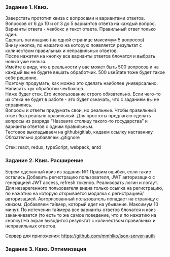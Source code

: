 ### Задание 1. Квиз. 

Заверстать прототип квиза с вопросами и вариантами ответов. Вопросов от 6 до 10 и от 3 до 5 вариантов ответа на каждый вопрос. <br>
Варианты ответа - чекбокс и текст ответа. Правильный ответ только один. <br>
Сделать пагинацию (на одной странице максимум 5 вопросов) <br>
Внизу кнопка, по нажатию на которую появляется результат с количеством правильных и неправильных ответов. <br>
После нажатия на кнопку все варианты ответов блочатся и выбрать новый уже нельзя. <br>
Имейте в виду, что в реальности у вас может быть 500 вопросов и на каждый вы не будете вешать обработчик. 500 useState тоже будет такое себе решение.<br> Поэтому продумать, как можно это сделать наиболее универсально.<br>
Написать хук обработки чекбоксов.<br>
Ниже будет стек. Его использование строго обязательно. Если чего-то из стека не будет в работе - это будет означать, что с заданием вы не справились. <br>
Вопросы и ответы придумать свои, но реальные. Чтобы правильный ответ был реально правильный. Для простоты предлагаю сделать вопросы из разряда “Назовите столицу такого-то государства” и варианты ответов с одним правильным.<br>
Тестовое выкладываем на github/gitlab, кидаем ссылку наставнику
Обязательно добавляем .gitignore

Стек: react, redux, typeScript, webpack, antd

### Задание 2. Квиз. Расширение
Берем сделанный квиз из задания №1
Правим ошибки, если такие остались
Добавить регистрацию пользователя, JWT авторизацию с генерацией JWT access, refresh токенов.
Реализовать логин и логаут.
Для незарегенного пользователя видна только ссылка на регистрацию, по нажатию на которую открывается модалка с регистрацией/авторизацией. 
Авторизованный пользователь попадает на страницу с квизом. 
Добавляем таймер, который идет на убывание. Максимум 10 минут. По истечении таймера все варианты ответов блочатся и квиз заканчивается (то есть то же самое поведение, что и по нажатию на кнопку)
На экран выводится результат с количеством правильных и неправильных ответов.

Сервер для приложения: https://github.com/mmhlko/json-server-auth

### Задание 3. Квиз. Оптимизация